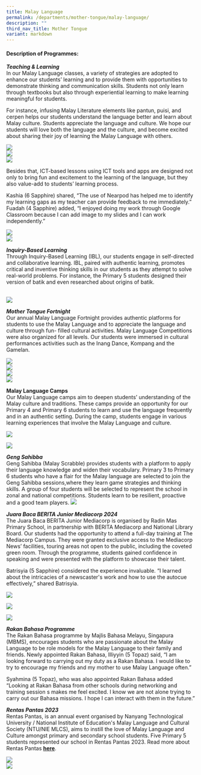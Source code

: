 ```yaml
---
title: Malay Language
permalink: /departments/mother-tongue/malay-language/
description: ""
third_nav_title: Mother Tongue
variant: markdown
---
```

<h4><strong>Description of Programmes:</strong></h4>
<p><strong><em>Teaching &amp; Learning<br></em></strong>In our Malay Language classes, a variety of strategies are adopted to enhance our students’ learning and to provide them with opportunities to demonstrate thinking and communication skills. Students not only learn through textbooks but also through experiential learning to make learning meaningful for students. 

For instance, infusing Malay Literature elements like pantun, puisi, and cerpen helps our students understand the language better and learn about Malay culture. Students appreciate the language and culture. We hope our students will love both the language and the culture, and become excited about sharing their joy of learning the Malay Language with others.

</p>
<img src="/images/2023%20Photos/ml%20page_t&amp;l%201.JPG"><br>
<img src="/images/2023%20Photos/ml%20page_t&amp;l%202.JPG"><br>
<img src="/images/2023%20Photos/ml%20page_t&amp;l%203.jpg">

<p>Besides that, ICT-based lessons using ICT tools and apps are designed not only to bring fun and excitement to the learning of the language, but they also value-add to students’ learning process. 

Kashia (6 Sapphire) shared, “The use of Nearpod has helped me to identify my learning gaps as my teacher can provide feedback to me immediately.”
Fuadah (4 Sapphire) added, “I enjoyed doing my work through Google Classroom because I can add image to my slides and I can work independently.” 

</p>
<img src="images/2023%20Photos/ml%20page_ict%203.jpg"><br><img src="/images/2023%20Photos/ml%20page_ict%204.jpg">
<p><strong><em>Inquiry-Based Learning<br></em></strong>Through Inquiry-Based Learning (IBL), our students engage in self-directed and collaborative learning. IBL, paired with authentic learning, promotes critical and inventive thinking skills in our students as they attempt to solve real-world problems. For instance, the Primary 5 students designed their version of batik and even researched about origins of batik.</p>
<br><img src="/images/2023%20Photos/ml%20page_ibl%203.jpg">
<p><strong><em>Mother Tongue Fortnight<br></em></strong>Our annual Malay Language Fortnight provides authentic platforms for students to use the Malay Language and to appreciate the language and culture through fun- filled cultural activities. Malay Language Competitions were also organized for all levels. Our students were immersed in cultural performances activities such as the Inang Dance, Kompang and the Gamelan. </p>

<img src="/images/2023%20Photos/ml%20page_mt%20fortnight%201.JPG"><br>
<img src="/images/2023%20Photos/ml%20page_mt%20fortnight%202.jpeg"><br>
<img src="/images/2023%20Photos/ml%20page_mt%20fortnight%203.jpeg"><br>
<img src="/images/2023%20Photos/ml%20page_mt%20fortnight%204.jpeg">

<p><strong>Malay Language Camps<br></strong>Our Malay Language camps aim to deepen students’ understanding of the Malay culture and traditions. These camps provide an opportunity for our Primary 4 and Primary 6 students to learn and use the language frequently and in an authentic setting. During the camp, students engage in various learning experiences that involve the Malay Language and culture.

	
<img src="/images/2023%20Photos/ml%20page_mt%20camp%201.jpeg"><br>

<img src="/images/2023%20Photos/ml%20page_mt%20camp%203.jpeg"><br>


</p><p><em><strong>Geng Sahibba<br></strong></em>
Geng Sahibba (Malay Scrabble) provides students with a platform to apply their language knowledge and widen their vocabulary. Primary 3 to Primary 6 students who have a flair for the Malay language are selected to join the Geng Sahibba sessions,where they learn game strategies and thinking skills. A group of four students will be selected to represent the school in zonal and national competitions. Students learn to be resilient, proactive and a good team players.   

<img src="/images/2023%20Photos/ml%20page_sahibbba.JPG">

</p><p><em><strong>Juara Baca BERITA Junior Mediacorp 2024<br></strong></em>The Juara Baca BERITA Junior Mediacorp is organised by Radin Mas Primary School, in partnership with BERITA Mediacorp and National Library Board. Our students had the opportunity to attend a full-day  training at The Mediacorp Campus. They were granted exclusive access to the Mediacorp News’ facilities, touring areas not open to the public, including the coveted green room. Through the programme, students gained confidence in speaking and were presented with the platform to showcase their talent.

Batrisyia (5 Sapphire) considered the experience invaluable. “I learned about the intricacies of a newscaster's work and how to use the autocue effectively,” shared Batrisyia. 
</p>

![](/images/2024%20Photos/ML%20Webpage/Juara_BERITA_1.jpg)

![](/images/2024%20Photos/ML%20Webpage/Juara_BERITA_5.jpg)

![](/images/2024%20Photos/ML%20Webpage/Juara_BERITA_6.jpg)

<p></p><p><em><strong>Rakan Bahasa Programme<br></strong></em>The Rakan Bahasa programme by Majlis Bahasa Melayu, Singapura (MBMS), encourages students who are passionate about the Malay Language to be role models for the Malay Language to their family and friends.
Newly appointed Rakan Bahasa, Illiyyin (5 Topaz) said, “I am looking forward to carrying out my duty as a Rakan Bahasa. I would like to try to encourage my friends and my mother to use Malay Language often.”

Syahmina (5 Topaz), who was also appointed Rakan Bahasa added “Looking at Rakan Bahasa from other schools during networking and training session  s makes me feel excited. I know we are not alone trying to carry out our Bahasa missions. I hope I can interact with them in the future.”
</p>

<p><em><strong>Rentas Pantas 2023<br></strong></em>Rentas Pantas, is an annual event organised by Nanyang Technological University / National Institute of Education's Malay Language and Cultural Society (NTU/NIE MLCS), aims to instill the love of Malay Language and Culture amongst primary and secondary school students. Five Primary 5 students represented our school in Rentas Pantas 2023. Read more about Rentas Pantas <a href="/2023/03/23/rentas-pantas-2023/"><strong>here</strong></a>.</p>

<img src="/images/2023%20Photos/ml%20page_rentas%20pantas%201.jfif"><br>
<img src="/images/2023%20Photos/ml%20page_rentas%20pantas%202.jfif"><br>

<p></p>